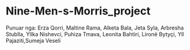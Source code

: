 # Nine-Men-s-Morris_project
Punuar nga:
 Erza Qorri, Maltine Rama, Alketa Bala, Jeta Syla, Arbresha Stublla, Yllka Nishevci, Puhiza Tmava, Leonita Bahtiri, Lironë Bytyçi, Yll Pajaziti,Sumeja Veseli
 


